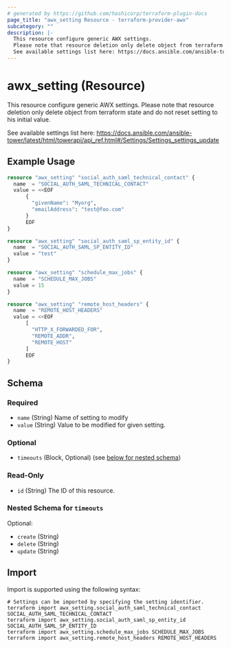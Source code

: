 ```yaml
---
# generated by https://github.com/hashicorp/terraform-plugin-docs
page_title: "awx_setting Resource - terraform-provider-awx"
subcategory: ""
description: |-
  This resource configure generic AWX settings.
  Please note that resource deletion only delete object from terraform state and do not reset setting to his initial value.
  See available settings list here: https://docs.ansible.com/ansible-tower/latest/html/towerapi/apiref.html#/Settings/Settingssettings_update
---
```


# awx_setting (Resource)

This resource configure generic AWX settings.
Please note that resource deletion only delete object from terraform state and do not reset setting to his initial value.

See available settings list here: https://docs.ansible.com/ansible-tower/latest/html/towerapi/api_ref.html#/Settings/Settings_settings_update

## Example Usage

```terraform
resource "awx_setting" "social_auth_saml_technical_contact" {
  name  = "SOCIAL_AUTH_SAML_TECHNICAL_CONTACT"
  value = <<EOF
	  {
	    "givenName": "Myorg",
	    "emailAddress": "test@foo.com"
	  }
	  EOF
}

resource "awx_setting" "social_auth_saml_sp_entity_id" {
  name  = "SOCIAL_AUTH_SAML_SP_ENTITY_ID"
  value = "test"
}

resource "awx_setting" "schedule_max_jobs" {
  name  = "SCHEDULE_MAX_JOBS"
  value = 15
}

resource "awx_setting" "remote_host_headers" {
  name  = "REMOTE_HOST_HEADERS"
  value = <<EOF
	  [
	    "HTTP_X_FORWARDED_FOR",
	    "REMOTE_ADDR",
	    "REMOTE_HOST"
	  ]
	  EOF
}
```

<!-- schema generated by tfplugindocs -->
## Schema

### Required

- `name` (String) Name of setting to modify
- `value` (String) Value to be modified for given setting.

### Optional

- `timeouts` (Block, Optional) (see [below for nested schema](#nestedblock--timeouts))

### Read-Only

- `id` (String) The ID of this resource.

<a id="nestedblock--timeouts"></a>
### Nested Schema for `timeouts`

Optional:

- `create` (String)
- `delete` (String)
- `update` (String)

## Import

Import is supported using the following syntax:

```shell
# Settings can be imported by specifying the setting identifier.
terraform import awx_setting.social_auth_saml_technical_contact SOCIAL_AUTH_SAML_TECHNICAL_CONTACT
terraform import awx_setting.social_auth_saml_sp_entity_id SOCIAL_AUTH_SAML_SP_ENTITY_ID
terraform import awx_setting.schedule_max_jobs SCHEDULE_MAX_JOBS
terraform import awx_setting.remote_host_headers REMOTE_HOST_HEADERS
```

